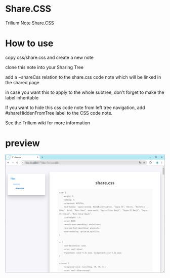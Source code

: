 # Share.CSS

Trilium Note Share.CSS

# How to use

copy css/share.css and create a new note

clone this note into your Sharing Tree

add a ~shareCss relation to the share.css code note which will be linked in the shared page

in case you want this to apply to the whole subtree, don't forget to make the label inheritable

If you want to hide this css code note from left tree navigation, add #shareHiddenFromTree label to the CSS code note.

See the Trilium wiki for more information


# preview

![](./img/image.png)
